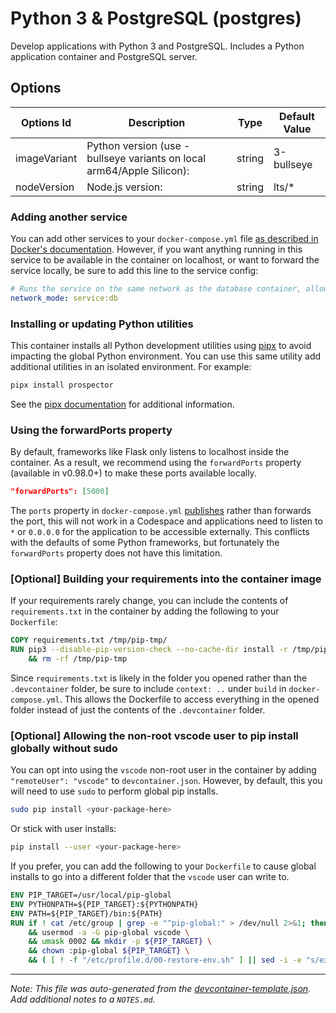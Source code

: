 
# Python 3 & PostgreSQL (postgres)

Develop applications with Python 3 and PostgreSQL. Includes a Python application container and PostgreSQL server.

## Options

| Options Id | Description | Type | Default Value |
|-----|-----|-----|-----|
| imageVariant | Python version (use -bullseye variants on local arm64/Apple Silicon): | string | 3-bullseye |
| nodeVersion | Node.js version: | string | lts/* |

### Adding another service

You can add other services to your `docker-compose.yml` file [as described in Docker's documentation](https://docs.docker.com/compose/compose-file/#service-configuration-reference). However, if you want anything running in this service to be available in the container on localhost, or want to forward the service locally, be sure to add this line to the service config:

```yaml
# Runs the service on the same network as the database container, allows "forwardPorts" in devcontainer.json function.
network_mode: service:db
```

### Installing or updating Python utilities

This container installs all Python development utilities using [pipx](https://pipxproject.github.io/pipx/) to avoid impacting the global Python environment. You can use this same utility add additional utilities in an isolated environment. For example:

```bash
pipx install prospector
```

See the [pipx documentation](https://pipxproject.github.io/pipx/docs/) for additional information.

### Using the forwardPorts property

By default, frameworks like Flask only listens to localhost inside the container. As a result, we recommend using the `forwardPorts` property (available in v0.98.0+) to make these ports available locally.

```json
"forwardPorts": [5000]
```

The `ports` property in `docker-compose.yml` [publishes](https://docs.docker.com/config/containers/container-networking/#published-ports) rather than forwards the port, this will not work in a Codespace and applications need to listen to `*` or `0.0.0.0` for the application to be accessible externally. This conflicts with the defaults of some Python frameworks, but fortunately the `forwardPorts` property does not have this limitation.

### [Optional] Building your requirements into the container image

If your requirements rarely change, you can include the contents of `requirements.txt` in the container by adding the following to your `Dockerfile`:

```Dockerfile
COPY requirements.txt /tmp/pip-tmp/
RUN pip3 --disable-pip-version-check --no-cache-dir install -r /tmp/pip-tmp/requirements.txt \
    && rm -rf /tmp/pip-tmp
```

Since `requirements.txt` is likely in the folder you opened rather than the `.devcontainer` folder, be sure to include `context: ..` under `build` in `docker-compose.yml`. This allows the Dockerfile to access everything in the opened folder instead of just the contents of the `.devcontainer` folder.

### [Optional] Allowing the non-root vscode user to pip install globally without sudo

You can opt into using the `vscode` non-root user in the container by adding `"remoteUser": "vscode"` to `devcontainer.json`. However, by default, this you will need to use `sudo` to perform global pip installs.

```bash
sudo pip install <your-package-here>
```

Or stick with user installs:

```bash
pip install --user <your-package-here>
```

If you prefer, you can add the following to your `Dockerfile` to cause global installs to go into a different folder that the `vscode` user can write to.

```Dockerfile
ENV PIP_TARGET=/usr/local/pip-global
ENV PYTHONPATH=${PIP_TARGET}:${PYTHONPATH}
ENV PATH=${PIP_TARGET}/bin:${PATH}
RUN if ! cat /etc/group | grep -e "^pip-global:" > /dev/null 2>&1; then groupadd -r pip-global; fi \
    && usermod -a -G pip-global vscode \
    && umask 0002 && mkdir -p ${PIP_TARGET} \
    && chown :pip-global ${PIP_TARGET} \
    && ( [ ! -f "/etc/profile.d/00-restore-env.sh" ] || sed -i -e "s/export PATH=/export PATH=\/usr\/local\/pip-global:/" /etc/profile.d/00-restore-env.sh )
```

---

_Note: This file was auto-generated from the [devcontainer-template.json](https://github.com/ecampuslearning/creativeclouds/blob/main/src/postgres/devcontainer-template.json).  Add additional notes to a `NOTES.md`._
